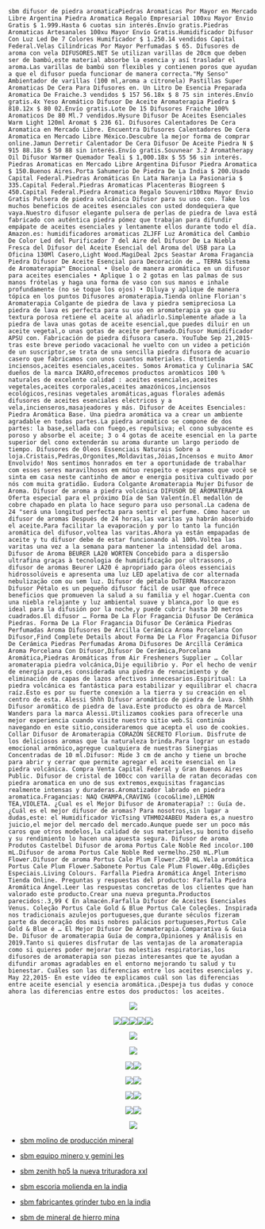 
```
sbm difusor de piedra aromaticaPiedras Aromaticas Por Mayor en Mercado Libre Argentina Piedra Aromatica Regalo Empresarial 100xu Mayor Envio Gratis $ 1.999.Hasta 6 cuotas sin interés.Envío gratis.Piedras Aromaticas Artesanales 100xu Mayor Envío Gratis.Humidificador Difusor Con Luz Led De 7 Colores Humificador $ 1.250.14 vendidos Capital Federal.Velas Cilindricas Por Mayor Perfumadas $ 65. Difusores de aroma con vela DIFUSORES.NET Se utilizan varillas de 20cm que deben ser de bambú,este material absorbe la esencia y así trasladar el aroma.Las varillas de bambú son flexibles y contienen poros que ayudan a que el difusor pueda funcionar de manera correcta."My Senso" Ambientador de varillas (100 ml,aroma a citronela) Pastillas Super Aromaticas De Cera Para Difusores en. Un Litro De Esencia Preparada Aromatica De Fraiche.3 vendidos $ 157 56.18x $ 8 75 sin interés.Envío gratis.4x Yeso Aromático Difusor De Aceite Aromaterapia Piedra $ 810.12x $ 80 02.Envío gratis.Lote De 15 Difusores Fraiche 100% Aromaticos De 80 Ml.7 vendidos.Hysure Difusor De Aceites Esenciales Warm Light 120ml Aromat $ 236 61. Difusores Calentadores De Cera Aromatica en Mercado Libre. Encuentra Difusores Calentadores De Cera Aromatica en Mercado Libre México.Descubre la mejor forma de comprar online.Jamun Derretir Calentador De Cera Difusor De Aceite Piedra N $ 915 88.18x $ 50 88 sin interés.Envío gratis.Souvnear 3.2 Aromatherapy Oil Difusor Warmer Quemador Teali $ 1,000.18x $ 55 56 sin interés. Piedras Aromaticas en Mercado Libre Argentina Difusor Piedra Aromatica $ 150.Buenos Aires.Porta Sahumerio De Piedra De La India $ 200.Usado Capital Federal.Piedras Aromáticas En Lata Naranja La Pasionaria $ 335.Capital Federal.Piedras Aromaticas Placenteras Biogreen $ 450.Capital Federal.Piedra Aromatica Regalo Souvenir100xu Mayor Envio Gratis Pulsera de piedra volcánica Difusor para su uso con. Take los muchos beneficios de aceites esenciales con usted dondequiera que vaya.Nuestro difusor elegante pulsera de perlas de piedra de lava está fabricado con auténtica piedra pómez que trabajan para difundir empápate de aceites esenciales y lentamente ellos durante todo el día. Amazon.es: humidificadores aromaticas ZLJFF Luz Aromática del Cambio De Color Led del Purificador 7 del Aire del Difusor De La Niebla Fresca del Difusor del Aceite Esencial del Aroma del USB para La Oficina 130Ml Casero,Light Wood.MagiDeal 2pcs Seastar Aroma Fragancia Piedra Difusor De Aceite Esencial para Decoración de … TERRA Sistema de Aromaterapia™ Emocional • Úselo de manera aromática en un difusor para aceites esenciales • Aplique 1 o 2 gotas en las palmas de sus manos frótelas y haga una forma de vaso con sus manos e inhale profundamente (no se toque los ojos) • Diluya y aplique de manera tópica en los puntos Difusores aromaterapia.Tienda online Florian's Aromaterapia Colgante de piedra de lava y piedra semipreciosa La piedra de lava es perfecta para su uso en aromaterapia ya que su textura porosa retiene el aceite al añadirlo.Simplemente añade a la piedra de lava unas gotas de aceite esencial,que puedes diluir en un aceite vegetal,o unas gotas de aceite perfumado.Difusor Humidificador APSU con. Fabricación de piedra difusora casera. YouTube Sep 21,2015· tras este breve periodo vacacional he vuelto con un video a petición de un suscriptor,se trata de una sencilla piedra difusora de acuario casero que fabricamos con unos cuantos materiales. Etnotienda inciensos,aceites esenciales,aceites. Somos Aromatica y Culinaria SAC dueños de la marca IKARO,ofrecemos productos aromàticos 100 % naturales de excelente calidad : aceites esenciales,aceites vegetales,aceites corporales,aceites amazónicos,inciensos ecológicos,resinas vegetales aromáticas,aguas florales además difusores de aceites esenciales eléctricos y a vela,incienseros,masajeadores y más. Difusor de Aceites Esenciales: Piedra Aromática Base. Una piedra aromática va a crear un ambiente agradable en todas partes.La piedra aromático se compone de dos partes: la base,sellada con fuego,es repulsiva; el cono subyacente es poroso y absorbe el aceite; 3 o 4 gotas de aceite esencial en la parte superior del cono extenderán su aroma durante un largo periodo de tiempo. Difusores de Óleos Essenciais Naturais Sobre a loja.Cristais,Pedras,Orgonites,Moldavitas,Jóias,Incensos e muito Amor Envolvido! Nos sentimos honrados em ter a oportunidade de trabalhar com esses seres maravilhosos em mútuo respeito e esperamos que você se sinta em casa neste cantinho de amor e energia positiva cultivado por nós com muita gratidão. Eudora Colgante Aromaterapia Mujer Difusor de Aroma. Difusor de aroma a piedra volcánica DIFUSOR DE AROMATERAPIA Oferta especial para el próximo Día de San Valentín.El medallón de cobre chapado en plata lo hace seguro para uso personal.La cadena de 24 "será una longitud perfecta para sentir el perfume. Cómo hacer un difusor de aromas Después de 24 horas,las varitas ya habrán absorbido el aceite.Para facilitar la evaporación y por lo tanto la función aromática del difusor,voltea las varitas.Ahora ya están empapadas de aceite y tu difusor debe de estar funcionando al 100%.Voltea las varitas una vez a la semana para mantener la intensidad del aroma. Difusor de Aroma BEURER LA20 WORTEN Concebido para a dispersão ultrafina graças à tecnologia de humidificação por ultrassons,o difusor de aromas Beurer LA20 é apropriado para óleos essenciais hidrossolúveis e apresenta uma luz LED apelativa de cor alternada nebulização com ou sem luz. Difusor de pétalo DoTERRA Mascorazon Difusor Pétalo es un pequeño difusor fácil de usar que ofrece beneficios que promueven la salud a su familia y el hogar.Cuenta con una niebla relajante y luz ambiental suave y blanca,por lo que es ideal para la difusión por la noche,y puede cubrir hasta 30 metros cuadrados.El difusor … Forma De La Flor Fragancia Difusor De Cerámica Piedras. Forma De La Flor Fragancia Difusor De Cerámica Piedras Perfumadas Aroma Difusores De Arcilla Cerámica Aroma Porcelana Con Difusor,Find Complete Details about Forma De La Flor Fragancia Difusor De Cerámica Piedras Perfumadas Aroma Difusores De Arcilla Cerámica Aroma Porcelana Con Difusor,Difusor De Cerámica,Porcelana Aromática,Piedras Aromáticas from Air Fresheners Supplier … Collar aromaterapia piedra volcánica,Dije equilibrio y. Por el hecho de venir de energía pura,es considerada una piedra de renacimiento y de eliminación de capas de lazos afectivos innecesarios.Espiritual: La piedra volcánica es fantástica para estabilizar y equilibrar el chacra raíz.Esto es por su fuerte conexión a la tierra y su creación en el centro de esta. Alessi Shhh Difusor aromático de piedra de lava. Shhh Difusor aromático de piedra de lava.Este producto es obra de Marcel Wanders para la marca Alessi.Utilizamos cookies para ofrecerle una mejor experiencia cuando visite nuestro sitio web.Si continúa navegando en este sitio,consideraremos que acepta el uso de cookies. Collar Difusor de Aromaterapia CORAZÓN SECRETO Florium. Disfrute de los deliciosos aromas que la naturaleza brinda.Para lograr un estado emocional armónico,agregue cualquiera de nuestras Sinergias Concentradas de 10 ml.Difusor: Mide 3 cm de ancho y tiene un broche para abrir y cerrar que permite agregar el aceite esencial en la piedra volcánica. Compra Venta Capital Federal y Gran Buenos Aires Public. Difusor de cristal de 100cc con varilla de ratan decoradas con piedra aromatica en uno de sus extremos,exquisitas fragancias realmente intensas y duraderas.Aromatizador labrado en piedra aromatica.Fragancias: NAQ CHAMPA,CRAVING (coco&lime),LEMON TEA,VIOLETA. ¿Cual es el Mejor Difusor de Aromaterapia? :: Guía de. ¿Cuál es el mejor difusor de aromas? Para nosotros,sin lugar a dudas,este: el Humidificador VicTsing VTHM024ABEU Madera es,a nuestro juicio,el mejor del mercado del mercado.Aunque puede ser un poco más caros que otros modelos,la calidad de sus materiales,su bonito diseño y su rendimiento lo hacen una apuesta segura. Difusor de aroma Produtos Castelbel Difusor de aroma Portus Cale Noble Red incolor.100 mL.Difusor de aroma Portus Cale Noble Red vermelho.250 mL.Plum Flower.Difusor de aroma Portus Cale Plum Flower.250 mL.Vela aromática Portus Cale Plum Flower.Sabonete Portus Cale Plum Flower.40g.Edições Especiais.Living Colours. Farfalla Piedra Aromática Ángel Interismo Tienda Online. Preguntas y respuestas del producto: Farfalla Piedra Aromática Ángel.Leer las respuestas concretas de los clientes que han valorado este producto.Crear una nueva pregunta.Productos parecidos:.3,99 € En almacén.Farfalla Difusor de Aceites Esenciales Venus. Coleção Portus Cale Gold & Blue Portus Cale Coleções. Inspirada nos tradicionais azulejos portugueses,que durante séculos fizeram parte da decoração dos mais nobres palácios portugueses,Portus Cale Gold & Blue é … El Mejor Difusor De Aromaterapia.Comparativa & Guia De. Difusor de aromaterapia Guía de compra,Opiniones y Análisis en 2019.Tanto si quieres disfrutar de las ventajas de la aromaterapia como si quieres poder mejorar tus molestias respiratorias,los difusores de aromaterapia son piezas interesantes que te ayudan a difundir aromas agradables en el entorno mejorando tu salud y tu bienestar. Cuáles son las diferencias entre los aceites esenciales y. May 22,2015· En este vídeo te explicamos cuál son las diferencias entre aceite esencial y esencia aromática.¡Despeja tus dudas y conoce ahora las diferencias entre estos dos productos: los aceites. 
```

<div align="center">

<a href="https://es-crusher.shibang-china.com/github&k=sbm+difusor+de+piedra+aromatica"><img src="https://static.shibang-china.com/es/crusher/logo.jpg"></a>

<a href="https://es-crusher.shibang-china.com/github&k=sbm+difusor+de+piedra+aromatica"><img src="https://static.shibang-china.com/es/crusher/index.jpg"></a><a href="https://es-crusher.shibang-china.com/material.htmlgithub&k=sbm+difusor+de+piedra+aromatica"><img src="https://static.shibang-china.com/es/crusher/material.jpg"></a><a href="https://es-crusher.shibang-china.com/application.htmlgithub&k=sbm+difusor+de+piedra+aromatica"><img src="https://static.shibang-china.com/es/crusher/application.jpg"></a><a href="https://es-crusher.shibang-china.com/aboutus.htmlgithub&k=sbm+difusor+de+piedra+aromatica"><img src="https://static.shibang-china.com/es/crusher/aboutus.jpg"></a><a href="https://es-crusher.shibang-china.com/contact.htmlgithub&k=sbm+difusor+de+piedra+aromatica"><img src="https://static.shibang-china.com/es/crusher/contact.jpg"></a>

<a href="https://es-crusher.shibang-china.com/github&k=sbm+difusor+de+piedra+aromatica"><img src="https://static.shibang-china.com/es/crusher/banner.jpg"></a>

<a href="https://swt.shibang-china.com/github&k=sbm+difusor+de+piedra+aromatica"><img src="https://static.shibang-china.com/es/crusher/text.jpg"></a>

<a href="https://swt.shibang-china.com/github&k=sbm+difusor+de+piedra+aromatica"><img src="https://static.shibang-china.com/es/crusher/chat.jpg"></a><a href="https://es-crusher.shibang-china.com/contact.htmlgithub&k=sbm+difusor+de+piedra+aromatica"><img src="https://static.shibang-china.com/es/crusher/message.jpg"></a>

<a href="https://es-crusher.shibang-china.com/products/pe.htmlgithub&k=sbm+difusor+de+piedra+aromatica"><img src="https://static.shibang-china.com/es/crusher/pe.jpg"></a><a href="https://es-crusher.shibang-china.com/products/pf.htmlgithub&k=sbm+difusor+de+piedra+aromatica"><img src="https://static.shibang-china.com/es/crusher/pf.jpg"></a>

<a href="https://es-crusher.shibang-china.com/products/hpt.htmlgithub&k=sbm+difusor+de+piedra+aromatica"><img src="https://static.shibang-china.com/es/crusher/hpt.jpg"></a><a href="https://es-crusher.shibang-china.com/products/vsi.htmlgithub&k=sbm+difusor+de+piedra+aromatica"><img src="https://static.shibang-china.com/es/crusher/vsi.jpg"></a>

<a href="https://es-crusher.shibang-china.com/products/klv.htmlgithub&k=sbm+difusor+de+piedra+aromatica"><img src="https://static.shibang-china.com/es/crusher/klv.jpg"></a><a href="https://es-crusher.shibang-china.com/products/portable.htmlgithub&k=sbm+difusor+de+piedra+aromatica"><img src="https://static.shibang-china.com/es/crusher/portable.jpg"></a>

<a href="https://swt.shibang-china.com/github&k=sbm+difusor+de+piedra+aromatica"><img src="https://static.shibang-china.com/es/crusher/case.jpg"></a>

</div>


* [sbm molino de producción mineral](sbm%20molino%20de%20producci%C3%B3n%20mineral.md)

* [sbm equipo minero y gemini les](sbm%20equipo%20minero%20y%20gemini%20les.md)

* [sbm zenith hp5 la nueva trituradora xxl](sbm%20zenith%20hp5%20la%20nueva%20trituradora%20xxl.md)

* [sbm escoria molienda en la india](sbm%20escoria%20molienda%20en%20la%20india.md)

* [sbm fabricantes grinder tubo en la india](sbm%20fabricantes%20grinder%20tubo%20en%20la%20india.md)

* [sbm de mineral de hierro mina](sbm%20de%20mineral%20de%20hierro%20mina.md)